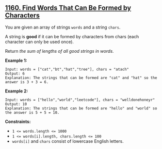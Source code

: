 ## [1160. Find Words That Can Be Formed by Characters](https://leetcode.com/problems/find-words-that-can-be-formed-by-characters/) 

You are given an array of strings `words` and a string `chars`.

A string is **good** if it can be formed by characters from chars (each
character can only be used once).

Return _the sum of lengths of all good strings in words_.



**Example 1:**

    
    
    Input: words = ["cat","bt","hat","tree"], chars = "atach"
    Output: 6
    Explanation: The strings that can be formed are "cat" and "hat" so the answer is 3 + 3 = 6.
    

**Example 2:**

    
    
    Input: words = ["hello","world","leetcode"], chars = "welldonehoneyr"
    Output: 10
    Explanation: The strings that can be formed are "hello" and "world" so the answer is 5 + 5 = 10.
    



**Constraints:**

  * `1 <= words.length <= 1000`
  * `1 <= words[i].length, chars.length <= 100`
  * `words[i]` and `chars` consist of lowercase English letters.

